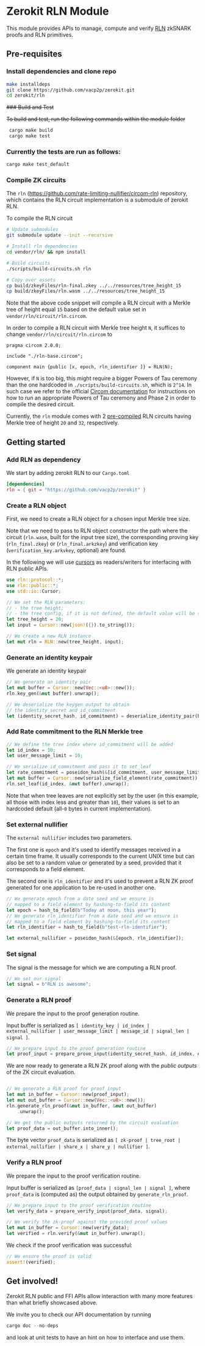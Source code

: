 # Zerokit RLN Module

This module provides APIs to manage, compute and verify [RLN](https://rfc.vac.dev/spec/32/) zkSNARK proofs and RLN primitives.

## Pre-requisites

### Install dependencies and clone repo

```sh
make installdeps
git clone https://github.com/vacp2p/zerokit.git
cd zerokit/rln
```

 ~~### Build and Test~~

 ~~To build and test, run the following commands within the module folder~~

``` bash
 cargo make build
 cargo make test
```
 ### Currently the tests are run as follows:
 ``` bash
cargo make test_default
```

### Compile ZK circuits

The `rln` (https://github.com/rate-limiting-nullifier/circom-rln) repository, which contains the RLN circuit implementation is a submodule of zerokit RLN.

To compile the RLN circuit

```sh
# Update submodules
git submodule update --init --recursive

# Install rln dependencies
cd vendor/rln/ && npm install

# Build circuits
./scripts/build-circuits.sh rln

# Copy over assets
cp build/zkeyFiles/rln-final.zkey ../../resources/tree_height_15
cp build/zkeyFiles/rln.wasm ../../resources/tree_height_15
```

Note that the above code snippet will compile a RLN circuit with a Merkle tree of height equal `15` based on the default value set in `vendor/rln/circuit/rln.circom`.

In order to compile a RLN circuit with Merkle tree height `N`, it suffices to change `vendor/rln/circuit/rln.circom` to

```
pragma circom 2.0.0;

include "./rln-base.circom";

component main {public [x, epoch, rln_identifier ]} = RLN(N);
```

However, if `N` is too big, this might require a bigger Powers of Tau ceremony than the one hardcoded in `./scripts/build-circuits.sh`, which is `2^14`.
In such case we refer to the official [Circom documentation](https://docs.circom.io/getting-started/proving-circuits/#powers-of-tau) for instructions on how to run an appropriate Powers of Tau ceremony and Phase 2 in order to compile the desired circuit.

Currently, the `rln` module comes with 2 [pre-compiled](https://github.com/vacp2p/zerokit/tree/master/rln/resources) RLN circuits having Merkle tree of height `20` and `32`, respectively.

## Getting started

### Add RLN as dependency

We start by adding zerokit RLN to our `Cargo.toml`

```toml
[dependencies]
rln = { git = "https://github.com/vacp2p/zerokit" }
```

### Create a RLN object

First, we need to create a RLN object for a chosen input Merkle tree size.

Note that we need to pass to RLN object constructor the path where the circuit (`rln.wasm`, built for the input tree size), the corresponding proving key (`rln_final.zkey`) or (`rln_final.arkzkey`) and verification key (`verification_key.arkvkey`, optional) are found.

In the following we will use [cursors](https://doc.rust-lang.org/std/io/struct.Cursor.html) as readers/writers for interfacing with RLN public APIs.

```rust
use rln::protocol::*;
use rln::public::*;
use std::io::Cursor;

// We set the RLN parameters:
// - the tree height;
// - the tree config, if it is not defined, the default value will be set
let tree_height = 20;
let input = Cursor::new(json!({}).to_string());

// We create a new RLN instance
let mut rln = RLN::new(tree_height, input);
```

### Generate an identity keypair

We generate an identity keypair

```rust
// We generate an identity pair
let mut buffer = Cursor::new(Vec::<u8>::new());
rln.key_gen(&mut buffer).unwrap();

// We deserialize the keygen output to obtain
// the identity_secret and id_commitment
let (identity_secret_hash, id_commitment) = deserialize_identity_pair(buffer.into_inner());
```

### Add Rate commitment to the RLN Merkle tree

```rust
// We define the tree index where id_commitment will be added
let id_index = 10;
let user_message_limit = 10;

// We serialize id_commitment and pass it to set_leaf
let rate_commitment = poseidon_hash(&[id_commitment, user_message_limit]);
let mut buffer = Cursor::new(serialize_field_element(rate_commitment));
rln.set_leaf(id_index, &mut buffer).unwrap();
```

Note that when tree leaves are not explicitly set by the user (in this example, all those with index less and greater than `10`), their values is set to an hardcoded default (all-`0` bytes in current implementation).

### Set external nullifier

The `external nullifier` includes two parameters.

The first one is `epoch` and it's used to identify messages received in a certain time frame. It usually corresponds to the current UNIX time but can also be set to a random value or generated by a seed, provided that it corresponds to a field element.

The second one is `rln_identifier` and it's used to prevent a RLN ZK proof generated for one application to be re-used in another one.

```rust
// We generate epoch from a date seed and we ensure is
// mapped to a field element by hashing-to-field its content
let epoch = hash_to_field(b"Today at noon, this year");
// We generate rln_identifier from a date seed and we ensure is
// mapped to a field element by hashing-to-field its content
let rln_identifier = hash_to_field(b"test-rln-identifier");

let external_nullifier = poseidon_hash(&[epoch, rln_identifier]);
```

### Set signal

The signal is the message for which we are computing a RLN proof.

```rust
// We set our signal
let signal = b"RLN is awesome";
```

### Generate a RLN proof

We prepare the input to the proof generation routine.

Input buffer is serialized as `[ identity_key | id_index | external_nullifier | user_message_limit | message_id | signal_len | signal ]`.

```rust
// We prepare input to the proof generation routine
let proof_input = prepare_prove_input(identity_secret_hash, id_index, external_nullifier, signal);
```

We are now ready to generate a RLN ZK proof along with the _public outputs_ of the ZK circuit evaluation.

```rust

// We generate a RLN proof for proof_input
let mut in_buffer = Cursor::new(proof_input);
let mut out_buffer = Cursor::new(Vec::<u8>::new());
rln.generate_rln_proof(&mut in_buffer, &mut out_buffer)
    .unwrap();

// We get the public outputs returned by the circuit evaluation
let proof_data = out_buffer.into_inner();
```

The byte vector `proof_data` is serialized as `[ zk-proof | tree_root | external_nullifier | share_x | share_y | nullifier ]`.

### Verify a RLN proof

We prepare the input to the proof verification routine.

Input buffer is serialized as `[proof_data | signal_len | signal ]`, where `proof_data` is (computed as) the output obtained by `generate_rln_proof`.

```rust
// We prepare input to the proof verification routine
let verify_data = prepare_verify_input(proof_data, signal);

// We verify the zk-proof against the provided proof values
let mut in_buffer = Cursor::new(verify_data);
let verified = rln.verify(&mut in_buffer).unwrap();
```

We check if the proof verification was successful:

```rust
// We ensure the proof is valid
assert!(verified);
```

## Get involved!

Zerokit RLN public and FFI APIs allow interaction with many more features than what briefly showcased above.

We invite you to check our API documentation by running

```rust
cargo doc --no-deps
```

and look at unit tests to have an hint on how to interface and use them.
